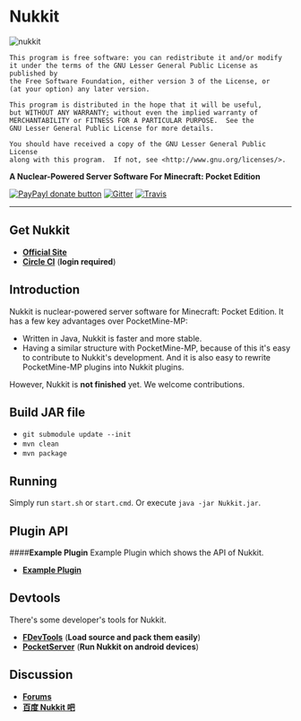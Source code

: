 Nukkit
===================
![nukkit](https://github.com/Nukkit/Nukkit/blob/master/images/banner.png)

	This program is free software: you can redistribute it and/or modify
	it under the terms of the GNU Lesser General Public License as published by
	the Free Software Foundation, either version 3 of the License, or
	(at your option) any later version.

	This program is distributed in the hope that it will be useful,
	but WITHOUT ANY WARRANTY; without even the implied warranty of
	MERCHANTABILITY or FITNESS FOR A PARTICULAR PURPOSE.  See the
	GNU Lesser General Public License for more details.

	You should have received a copy of the GNU Lesser General Public License
	along with this program.  If not, see <http://www.gnu.org/licenses/>.


__A Nuclear-Powered Server Software For Minecraft: Pocket Edition__

[![PayPayl donate button](https://img.shields.io/badge/paypal-donate-yellow.svg)](https://www.paypal.com/cgi-bin/webscr?cmd=_donations&business=magicdroidx%40gmail%2ecom&lc=US&item_name=Nukkit&currency_code=USD&bn=PP%2dDonationsBF%3apaypal%2ddonate%2dyellow%2esvg%3aNonHostedGuest)
[![Gitter](https://img.shields.io/gitter/room/Nukkit/Nukkit.js.svg?style=flat)](https://gitter.im/Nukkit/Nukkit)
[![Travis](https://img.shields.io/travis/Nukkit/Nukkit.svg?style=flat)](https://travis-ci.org/Nukkit/Nukkit)

-------------

Get Nukkit
-------------
* __[Official Site](https://nukkit.io)__
* __[Circle CI](https://circleci.com/gh/Nukkit/Nukkit/tree/master/)__ (**login required**)

Introduction
-------------

Nukkit is nuclear-powered server software for Minecraft: Pocket Edition.
It has a few key advantages over PocketMine-MP:

* Written in Java, Nukkit is faster and more stable.
* Having a similar structure with PocketMine-MP, because of this it's easy to contribute to Nukkit's development. And it is also easy to rewrite PocketMine-MP plugins into Nukkit plugins.

However, Nukkit is **not finished** yet. We welcome contributions.

Build JAR file
-------------
- `git submodule update --init`
- `mvn clean`
- `mvn package`

Running
-------------
Simply run `start.sh` or `start.cmd`. Or execute `java -jar Nukkit.jar`.

Plugin API
-------------
####**Example Plugin**
Example Plugin which shows the API of Nukkit.

* __[Example Plugin](http://github.com/Nukkit/ExamplePlugin)__

Devtools
-------------
There's some developer's tools for Nukkit.

* __[FDevTools](https://github.com/fengberd/FDevTools)__ (**Load source and pack them easily**)
* __[PocketServer](https://github.com/fengberd/MinecraftPEServer)__ (**Run Nukkit on android devices**)

Discussion
-------------
* __[Forums](https://forums.nukkit.io)__
* __[百度 Nukkit 吧](http://tieba.baidu.com/f?kw=nukkit)__
